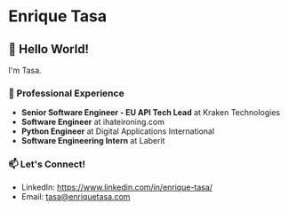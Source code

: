 # Enrique Tasa

## 👋 Hello World!

I'm Tasa.

### 💼 Professional Experience

- **Senior Software Engineer - EU API Tech Lead** at Kraken Technologies
- **Software Engineer** at ihateironing.com
- **Python Engineer** at Digital Applications International
- **Software Engineering Intern** at Laberit

### 📫 Let's Connect!

- LinkedIn: https://www.linkedin.com/in/enrique-tasa/
- Email: tasa@enriquetasa.com
